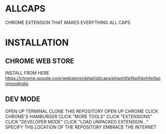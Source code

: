 # ALLCAPS
CHROME EXTENSION THAT MAKES EVERYTHING ALL CAPS

INSTALLATION
===

CHROME WEB STORE
------
INSTALL FROM HERE
https://chrome.google.com/webstore/detail/allcaps/phaohlfaifkplhknhfeifaonmoodndip


DEV MODE
------
OPEN UP TERMINAL
CLONE THIS REPOSITORY
OPEN UP CHROME
CLICK CHROME'S HAMBURGER
CLICK "MORE TOOLS"
CLICK "EXTENSIONS"
CLICK "DEVELOPER MODE"
CLICK "LOAD UNPACKED EXTENSION..."
SPECIFY THS LOCATION OF THE REPOSITORY
EMBRACE THE INTERNET
